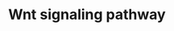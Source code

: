 ---
annotations:
- type: Pathway Ontology
  value: Wnt signaling pathway
authors:
- MaintBot
- Thomas
- Mkutmon
- Eweitz
- Egonw
description: 'Wnt family of proteins are a large family of cysteine-rich secreted
  glycoproteins that regulate cell-cell interactions. They bind to members of the
  Frizzled family of 7 transmembrane receptors. Binding of Wnt to its receptors leads
  to activation of at least 3 distinct pathways: i) the canonical beta catenin pathway,
  ii) the planar cell polarity pathway, and, iii) the calcium pathway. In the canonical
  beta catenin pathway, binding of Wnt to its receptors leads to stabilization of
  beta catenin in the cytosol followed by its translocation into the nucleus where
  it activates the transcription factor Tcf/Lef leading to upregulation of target
  genes. The non canonical planar cell polarity pathway involves activation of Dishevelled,
  small G proteins (Rho/Rac) and JNK. The non canonical calcium pathway involves activation
  of calcium sensitive kinases, PKC and CAMKII by Dishevelled. The Wnt signaling pathway
  is similar to the Hedgehog pathway in many respects. Abnormalities in the Wnt signaling
  pathway are associated with a large variety of human malignancies including tumors
  of breast, colon, pancreas, liver and bone.  Source: [http://www.netpath.org/pathways?path_id=NetPath_8
  NethPath]  ''''''Additional comments:'''''' This cancer signaling pathway is available
  at Cancer Cell Map (http://cancer.cellmap.org) and NetPath (http://www.netpath.org)
  and is part of a collaborative project between the Computational Biology Center
  at Memorial Sloan-Kettering Cancer Center (http://cbio.mskcc.org), PandeyLab at
  Johns Hopkins University (http://pandeylab.igm.jhmi.edu) and Institute of Bioinformatics
  (http://www.ibioinformatics.org). If you use this pathway, please cite the Cancer
  Cell Map and NetPath websites until the pathway is published.'
last-edited: 2021-12-17
organisms:
- Gallus gallus
redirect_from:
- /index.php/Pathway:WP754
- /instance/WP754
schema-jsonld:
- '@context': https://schema.org/
  '@id': https://wikipathways.github.io/pathways/WP754.html
  '@type': Dataset
  creator:
    '@type': Organization
    name: WikiPathways
  description: 'Wnt family of proteins are a large family of cysteine-rich secreted
    glycoproteins that regulate cell-cell interactions. They bind to members of the
    Frizzled family of 7 transmembrane receptors. Binding of Wnt to its receptors
    leads to activation of at least 3 distinct pathways: i) the canonical beta catenin
    pathway, ii) the planar cell polarity pathway, and, iii) the calcium pathway.
    In the canonical beta catenin pathway, binding of Wnt to its receptors leads to
    stabilization of beta catenin in the cytosol followed by its translocation into
    the nucleus where it activates the transcription factor Tcf/Lef leading to upregulation
    of target genes. The non canonical planar cell polarity pathway involves activation
    of Dishevelled, small G proteins (Rho/Rac) and JNK. The non canonical calcium
    pathway involves activation of calcium sensitive kinases, PKC and CAMKII by Dishevelled.
    The Wnt signaling pathway is similar to the Hedgehog pathway in many respects.
    Abnormalities in the Wnt signaling pathway are associated with a large variety
    of human malignancies including tumors of breast, colon, pancreas, liver and bone.  Source:
    [http://www.netpath.org/pathways?path_id=NetPath_8 NethPath]  ''''''Additional
    comments:'''''' This cancer signaling pathway is available at Cancer Cell Map
    (http://cancer.cellmap.org) and NetPath (http://www.netpath.org) and is part of
    a collaborative project between the Computational Biology Center at Memorial Sloan-Kettering
    Cancer Center (http://cbio.mskcc.org), PandeyLab at Johns Hopkins University (http://pandeylab.igm.jhmi.edu)
    and Institute of Bioinformatics (http://www.ibioinformatics.org). If you use this
    pathway, please cite the Cancer Cell Map and NetPath websites until the pathway
    is published.'
  keywords:
  - WNT2
  - CSNK2B
  - TFAP2A
  - MAPK8IP1
  - DVL3
  - FZD6
  - MARK2
  - CUL1
  - WNT5A
  - RCJMB04_2d20
  - FRAT1
  - WNT3
  - CAMK2A
  - SFRP2
  - SMAD3
  - LEF1
  - RUVBL1
  - CSNK1E
  - CDC25C
  - FZD8
  - CCND1
  - CTNNBIP1
  - FHL2
  - ARRB2
  - NLK
  - APC
  - PPP2CA
  - JUN
  - CSNK1A1
  - TCF3
  - MAP1B
  - SFRP1
  - TCF4
  - PIN1
  - ANKRD6
  - DAAM1
  - GSK3B
  - DLG1
  - LRP1
  - ROR2
  - RAF1
  - CXXC4
  - NR5A1
  - RCJMB04_17a7
  - FZD1
  - NKD1
  - CTBP2
  - MAPK1
  - RCJMB04_11b2
  - DVL2
  - SOX9
  - DLG2
  - BTRC
  - CRYBB2
  - CTNNB1
  - CTBP1
  - CSNK2A1
  - MAPK3
  - FZD2
  - MAP3K7
  - JUP
  - SKP1A
  - WNT7A
  - CAMK2G
  - RHOA
  - SENP2
  - FZD4
  - CSNK2A2
  - RCJMB04_5a10
  - MAPK9
  - CDC2
  - SOX1
  - RAC1
  - UBL1
  - DLG4
  - CAMK2D
  - RUNX2
  - MYB
  - CDH1
  - ARRB1
  - TAX1BP3
  - AKT1
  - FRAT2
  - PIAS4
  - SMAD4
  - WNT3A
  - FZD7
  - TBP
  - HIPK2
  - MAPK8
  - WNT1
  - EP300
  - CSNK1D
  - BCL9
  - AXIN2
  - DAB2
  - PAX2
  - WNT4
  - VANGL2
  - FZD5
  - PRKCB
  - AXIN1
  - SALL1
  - FZD9
  - DKK1
  - MAGI3
  - BRD7
  - PRKCG
  - LRP6
  - CAMK2B
  license: CC0
  name: Wnt signaling pathway
seo: CreativeWork
title: Wnt signaling pathway
wpid: WP754
---